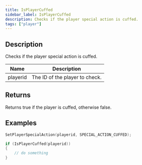 ```yaml
---
title: IsPlayerCuffed
sidebar_label: IsPlayerCuffed
description: Checks if the player special action is cuffed.
tags: ["player"]
---
```


<VersionWarn version='omp v1.1.0.2612' />

## Description

Checks if the player special action is cuffed.

| Name     | Description                                                 |
| -------- | ----------------------------------------------------------- |
| playerid | The ID of the player to check.                              |

## Returns

Returns true if the player is cuffed, otherwise false.

## Examples

```c
SetPlayerSpecialAction(playerid, SPECIAL_ACTION_CUFFED);

if (IsPlayerCuffed(playerid))
{
    // do something
}
```

